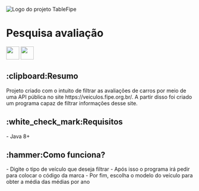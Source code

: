 ![Logo do projeto TableFipe ](https://github.com/jefersonae/FipeTable/assets/38109358/d328aa54-cfb7-46a8-bdde-982a8437533b)
<h1>Pesquisa avaliação</h1>
<a href="https://docs.oracle.com/en/java/javase/20/"><img height= "35" src= "https://img.shields.io/badge/Java-ED8B00?style=for-the-badge&logo=openjdk&logoColor=white"></a>
<a href="https://www.oracle.com/java/technologies/javase-jdk11-downloads.html"><img height= "35" src= "https://img.shields.io/badge/JDK-007396?style=for-the-badge&logo=java&logoColor=white"></a>
<h2>:clipboard:Resumo</h2>
Projeto criado com o intuito de filtrar as avaliações de carros por meio de uma API pública no site <a src ="https://veiculos.fipe.org.br/">https://veiculos.fipe.org.br/</a>. A partir disso foi criado um programa capaz de filtrar informações desse site.
<h2>:white_check_mark:Requisitos</h2>
- Java 8+
<h2>:hammer:Como funciona?</h2>
- Digite o tipo de veículo que deseja filtrar
- Após isso o programa irá pedir para colocar o código da marca
- Por fim, escolha o modelo do veículo para obter a média das médias por ano
